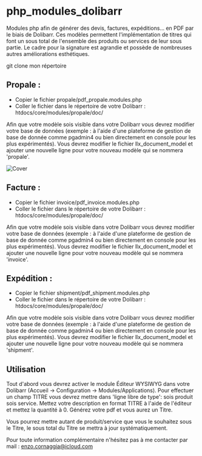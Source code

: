 # php_modules_dolibarr
Modules php afin de générer des devis, factures, expéditions... en PDF par le biais de Dolibarr.
Ces modèles permettent l'implémentation de titres qui font un sous total de l'ensemble des produits ou services de leur sous partie.
Le cadre pour la signature est agrandie et possède de nombreuses autres améliorations esthétiques.

git clone mon répertoire

## Propale :

- Copier le fichier propale/pdf_propale.modules.php 
- Coller le fichier dans le répertoire de votre Dolibarr : htdocs/core/modules/propale/doc/

Afin que votre modèle sois visible dans votre Dolibarr vous devrez modifier votre base de données (exemple : à l'aide d'une plateforme de gestion de base de donnée comme pgadmin4 ou bien directement en console pour les plus expérimentés).
Vous devrez modifier le fichier llx_document_model et ajouter une nouvelle ligne pour votre nouveau modèle qui se nommera 'propale'.

![Cover](https://github.com/Enzo1408/php_modules_dolibarr/tree/main/img/Capture.png)

## Facture :

- Copier le fichier invoice/pdf_invoice.modules.php 
- Coller le fichier dans le répertoire de votre Dolibarr : htdocs/core/modules/propale/doc/

Afin que votre modèle sois visible dans votre Dolibarr vous devrez modifier votre base de données (exemple : à l'aide d'une plateforme de gestion de base de donnée comme pgadmin4 ou bien directement en console pour les plus expérimentés).
Vous devrez modifier le fichier llx_document_model et ajouter une nouvelle ligne pour votre nouveau modèle qui se nommera 'invoice'.

## Expédition :

- Copier le fichier shipment/pdf_shipment.modules.php 
- Coller le fichier dans le répertoire de votre Dolibarr : htdocs/core/modules/propale/doc/

Afin que votre modèle sois visible dans votre Dolibarr vous devrez modifier votre base de données (exemple : à l'aide d'une plateforme de gestion de base de donnée comme pgadmin4 ou bien directement en console pour les plus expérimentés).
Vous devrez modifier le fichier llx_document_model et ajouter une nouvelle ligne pour votre nouveau modèle qui se nommera 'shipment'.


## Utilisation

Tout d'abord vous devrez activer le module Éditeur WYSIWYG dans votre Dolibarr (Accueil -> Configuration -> Modules/Applications).
Pour effectuer un champ TITRE vous devrez mettre dans 'ligne libre de type': sois produit sois service.
Mettez votre description en format TITRE à l'aide de l'éditeur et mettez la quantité à 0.
Générez votre pdf et vous aurez un Titre.

Vous pourrez mettre autant de produit/service que vous le souhaitez sous le Titre, le sous total du Titre se mettra à jour systématiquement.


Pour toute information complémentaire n'hésitez pas à me contacter par mail : enzo.cornaggia@icloud.com
